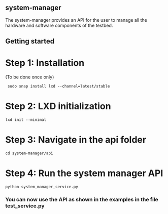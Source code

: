 ## system-manager

The system-manager provides an API for the user to manage all the hardware and software components of the testbed.


## Getting started

# Step 1: Installation 
(To be done once only)

     sudo snap install lxd --channel=latest/stable

# Step 2: LXD initialization

    lxd init --minimal

# Step 3: Navigate in the api folder

    cd system-manager/api

# Step 4: Run the system manager API

    python system_manager_service.py

### You can now use the API as shown in the examples in the file test_service.py


